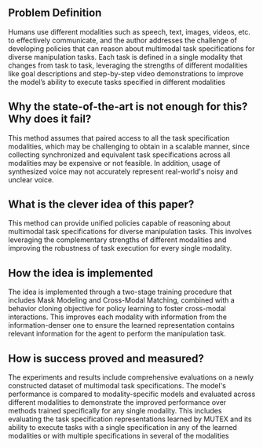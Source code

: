 ## Problem Definition
Humans use different modalities such as speech, text, images, videos, etc. to effectively communicate, and the author addresses the challenge of developing policies that can reason about multimodal task specifications for diverse manipulation tasks. Each task is defined in a single modality that changes from task to task, leveraging the strengths of different modalities like goal descriptions and step-by-step video demonstrations to improve the model’s ability to execute tasks specified in different modalities

## Why the state-of-the-art is not enough for this? Why does it fail?
This method assumes that paired access to all the task specification modalities, which may be challenging to obtain in a scalable manner, since collecting synchronized and equivalent task specifications across all modalities may be expensive or not feasible. In addition, usage of synthesized voice may not accurately represent real-world's noisy and unclear voice. 

## What is the clever idea of this paper?
This method can provide unified policies capable of reasoning about multimodal task specifications for diverse manipulation tasks. This involves leveraging the complementary strengths of different modalities and improving the robustness of task execution for every single modality.

## How the idea is implemented
The idea is implemented through a two-stage training procedure that includes Mask Modeling and Cross-Modal Matching, combined with a behavior cloning objective for policy learning to foster cross-modal interactions. This improves each modality with information from the information-denser one to ensure the learned representation contains relevant information for the agent to perform the manipulation task.
##  How is success proved and measured?
The experiments and results include comprehensive evaluations on a newly constructed dataset of multimodal task specifications. The model's performance is compared to modality-specific models and evaluated across different modalities to demonstrate the improved performance over methods trained specifically for any single modality. This includes evaluating the task specification representations learned by MUTEX and its ability to execute tasks with a single specification in any of the learned modalities or with multiple specifications in several of the modalities